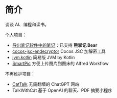 # 简介

谈谈 AI、编程和读书。

个人项目：
- [导出笔记软件中的笔记](https://github.com/QinGeneral/note_exporter?tab=readme-ov-file)：已支持 **熊掌记 Bear**
- [cocos-jsc-endecryptor](https://github.com/OEDx/cocos-jsc-endecryptor) Cocos JSC 加解密工具
- [jvm.kotlin](https://github.com/QinGeneral/jvm.kotlin) 简易版 JVM by Kotlin
- [SmartPic](https://github.com/QinGeneral/SmartPic) 方便上传图片到图床的 Alfred Workflow

不再维护项目：
- [CatTalk](https://www.cattalk.club/) 无需翻墙的 ChatGPT 网站
- TalkWithCat 基于 OpenAI 的聊天、PDF 摘要小程序